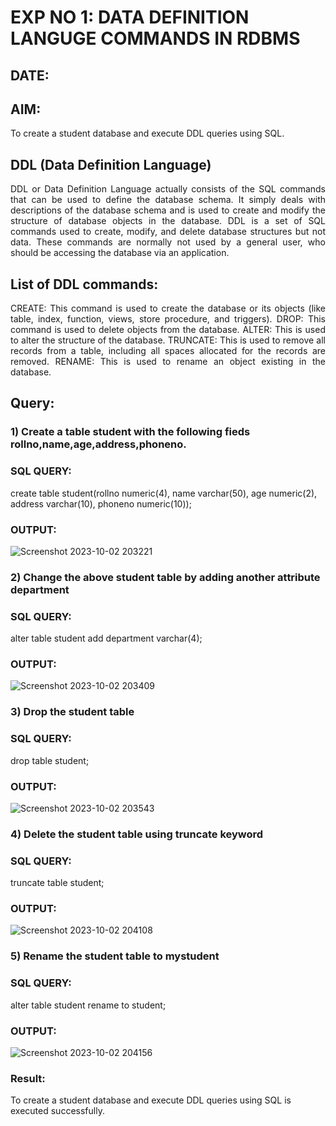 # EXP NO 1: DATA DEFINITION LANGUGE COMMANDS IN RDBMS

## DATE:
## AIM:
To create a student database and execute DDL queries using SQL.


## DDL (Data Definition Language)
<div align="justify">
DDL or Data Definition Language actually consists of the SQL commands that can be used to define the database schema. It simply deals with descriptions of the database schema and is used to create and modify the structure of database objects in the database. DDL is a set of SQL commands used to create, modify, and delete database structures but not data. These commands are normally not used by a general user, who should be accessing the database via an application.
</div>

## List of DDL commands: 
<div align="justify">
CREATE: This command is used to create the database or its objects (like table, index, function, views, store procedure, and triggers).
DROP: This command is used to delete objects from the database.
ALTER: This is used to alter the structure of the database.
TRUNCATE: This is used to remove all records from a table, including all spaces allocated for the records are removed.
RENAME: This is used to rename an object existing in the database.
</div>

## Query:
### 1) Create a table student with the following fieds rollno,name,age,address,phoneno.

### SQL QUERY: 
create table student(rollno numeric(4), name varchar(50), age numeric(2),
address varchar(10), phoneno numeric(10));
### OUTPUT:
![Screenshot 2023-10-02 203221](https://github.com/Adhithyaram29D/F2_DBMS/assets/119393540/e6cb9b88-0de6-4b6b-9415-8309f456d714)

### 2) Change the above student table by adding another attribute department

### SQL QUERY: 
alter table student add department varchar(4);

### OUTPUT:

![Screenshot 2023-10-02 203409](https://github.com/Adhithyaram29D/F2_DBMS/assets/119393540/2d7244ab-c40d-48cd-a2b7-ddd4662aec60)

### 3) Drop the student table

### SQL QUERY: 
drop table student;

### OUTPUT:
![Screenshot 2023-10-02 203543](https://github.com/Adhithyaram29D/F2_DBMS/assets/119393540/8a20bdb5-ddf5-4aa4-89f7-466e82bf054e)


### 4) Delete the student table using truncate keyword

### SQL QUERY: 
truncate table student;

### OUTPUT:
![Screenshot 2023-10-02 204108](https://github.com/Adhithyaram29D/F2_DBMS/assets/119393540/374dc94c-1518-45f5-ab73-2033e223294b)

### 5) Rename the student table to mystudent

### SQL QUERY: 
alter table student rename to student;

### OUTPUT:
![Screenshot 2023-10-02 204156](https://github.com/Adhithyaram29D/F2_DBMS/assets/119393540/9614eea4-5444-4149-9733-6e2e670c055c)

### Result:
To create a student database and execute DDL queries using SQL is executed successfully.

